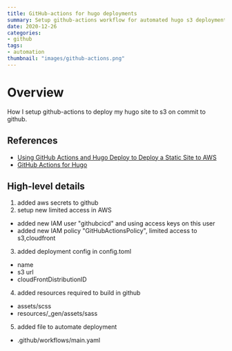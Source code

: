 ```yaml
---
title: GitHub-actions for hugo deployments
summary: Setup github-actions workflow for automated hugo s3 deployment
date: 2020-12-26
categories:
- github
tags:
- automation
thumbnail: "images/github-actions.png"
---
```


# Overview
How I setup github-actions to deploy my hugo site to s3 on commit to github.

## References
- [Using GitHub Actions and Hugo Deploy to Deploy a Static Site to AWS](https://capgemini.github.io/development/Using-GitHub-Actions-and-Hugo-Deploy-to-Deploy-to-AWS)
- [GitHub Actions for Hugo](https://github.com/peaceiris/actions-hugo)

## High-level details
1. added aws secrets to github
2. setup new limited access in AWS
- added new IAM user "githubcicd" and using access keys on this user
- added new IAM policy "GitHubActionsPolicy", limited access to s3,cloudfront
3. added deployment config in config.toml
- name
- s3 url
- cloudFrontDistributionID
4. added resources required to build in github
- assets/scss
- resources/_gen/assets/sass
5. added file to automate deployment
- .github/workflows/main.yaml
